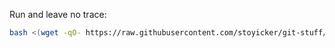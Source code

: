 Run and leave no trace:

```bash
bash <(wget -qO- https://raw.githubusercontent.com/stoyicker/git-stuff/master/config.sh)
```
